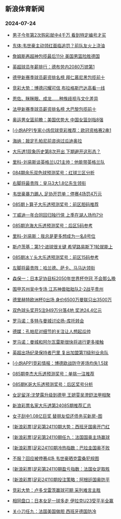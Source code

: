 ## 新浪体育新闻 
### 2024-07-24

+ [男子今年第2次购彩就中4千万 看到特定编号才买](https://sports.sina.com.cn/l/2024-07-23/doc-incfamtm0604832.shtml)

+ [东体:韦世豪主动领红面临追罚？前队友火上浇油](https://sports.sina.com.cn/china/2024-07-23/doc-incfarzc8080768.shtml)

+ [詹姆斯再超神包揽最后11分 美国男篮险胜德国](https://sports.sina.com.cn/basketball/nba/2024-07-23/doc-incfawhy1205967.shtml)

+ [英超球员年薪排行：德布劳内2080万镑第1](https://sports.sina.com.cn/g/2024-07-23/doc-incezuvt0952946.shtml)

+ [德甲新赛季球员薪资排名榜 拜仁慕尼黑包揽前十](https://sports.sina.com.cn/global/france/2024-07-23/doc-incfarzc8083446.shtml)

+ [竞彩大势：博德闪耀可信 布拉格斯巴达高看一线](https://sports.sina.com.cn/l/2024-07-23/doc-incfamti3826943.shtml)

+ [恩佐、眯眯眼、成龙……种族歧视与文化差异](https://sports.sina.com.cn/g/pl/2024-07-23/doc-incfawhy1207521.shtml)

+ [法甲新赛季球员薪资排名榜 大巴黎包揽前十](https://sports.sina.com.cn/global/france/2024-07-23/doc-incfarzc8080057.shtml)

+ [奥运男女篮前瞻：美国优势大 中国女篮剑指8强](https://sports.sina.com.cn/l/2024-07-23/doc-incfcaqw1152493.shtml)

+ [[小炮APP]专家小炜侃球竞彩推荐：欧冠资格赛2串1](https://sports.sina.com.cn/l/2024-07-23/doc-incfcaqx7902330.shtml)

+ [海纳：敲定孔帕尼前咨询过瓜迪奥拉](https://sports.sina.com.cn/g/2024-07-23/doc-incezuvr4178748.shtml)

+ [大乐透1现象历史第8次开出 下期避开这形态？](https://sports.sina.com.cn/l/2024-07-23/doc-incfawif0428862.shtml)

+ [里科-刘易斯谈英格兰U21主帅：他能带英格兰队](https://sports.sina.com.cn/g/2024-07-23/doc-incezuvr4180153.shtml)

+ [084期余乐双色球预测奖号：红球三区分析](https://sports.sina.com.cn/l/2024-07-23/doc-incfarzc8084502.shtml)

+ [右脚将最贵阵：皇马3大1.8亿先生领衔](https://sports.sina.com.cn/g/2024-07-23/doc-incezuvp8505873.shtml)

+ [韦世豪暴力踢人 足协开罚单：停赛4场罚4万元](https://sports.sina.com.cn/china/2024-07-23/doc-incfcaqw1121681.shtml)

+ [085期卜算子大乐透预测奖号：前区胆码推荐](https://sports.sina.com.cn/l/2024-07-23/doc-incfarzc8109848.shtml)

+ [丁威迪一年合同回归独行侠 上季在湖人场均7分](https://sports.sina.com.cn/basketball/nba/2024-07-23/doc-incfchxa8174145.shtml)

+ [085期沧海大乐透预测奖号：后区5码参考](https://sports.sina.com.cn/l/2024-07-23/doc-incfarzf3765236.shtml)

+ [里科-刘易斯：我总是更多想成为一名8号位](https://sports.sina.com.cn/g/2024-07-23/doc-incezuvn1732206.shtml)

+ [斯卢茨基：第1个进球很关键 希望路易斯下1轮就能上](https://sports.sina.com.cn/china/2024-07-23/doc-incfarza1304744.shtml)

+ [085期冰丫头大乐透预测奖号：前区15码参考](https://sports.sina.com.cn/l/2024-07-23/doc-incfarzf3763713.shtml)

+ [左脚将最贵阵：哈兰德、萨卡、马马达领衔](https://sports.sina.com.cn/g/2024-07-23/doc-incezuvp8506051.shtml)

+ [森保一：日本足协目标2050年世界杯夺冠 不会那么晚](https://sports.sina.com.cn/china/2024-07-23/doc-incfcaqz3552889.shtml)

+ [围甲苏州吴中专场 江苏神兽朏胐队2-2战平贵州](https://sports.sina.com.cn/go/2024-07-23/doc-incfchxa8179755.shtml)

+ [德里赫特欧洲杯0出场 身价6500万曼联只出3500万](https://sports.sina.com.cn/g/2024-07-23/doc-incezuvt0951155.shtml)

+ [双色球头奖开5注949万分落4地 奖池24.4亿元](https://sports.sina.com.cn/l/2024-07-23/doc-incfctnr7649043.shtml)

+ [罗马诺：多特与曼城讨论扬-库托转会](https://sports.sina.com.cn/g/2024-07-23/doc-incezuvt0955997.shtml)

+ [德媒：孔帕尼对细节的关注让人想起瓜帅](https://sports.sina.com.cn/g/2024-07-23/doc-incezuvn1730376.shtml)

+ [罗马诺：曼城和阿尔瓦雷斯很快将进行更多接触](https://sports.sina.com.cn/g/2024-07-23/doc-incezuvr4178303.shtml)

+ [英超出场纪录保持者巴里 复出加盟第11级别业余队](https://sports.sina.com.cn/g/2024-07-23/doc-incezuvr4178130.shtml)

+ [[小炮APP]竞彩情报：博德欧战防守差场均失1.5球](https://sports.sina.com.cn/l/2024-07-23/doc-incfarzf3723229.shtml)

+ [085期李杰大乐透预测奖号：单挑一注推荐](https://sports.sina.com.cn/l/2024-07-23/doc-incfarzf3762311.shtml)

+ [085期K哥大乐透预测奖号：后区奖号分析](https://sports.sina.com.cn/l/2024-07-23/doc-incfarzc8108427.shtml)

+ [女足留洋:沈梦露升级到德甲 王妍雯吴澄舒法甲相聚](https://sports.sina.com.cn/china/2024-07-23/doc-incfarzf3765743.shtml)

+ [新浪彩票名家大乐透第24085期推荐汇总](https://sports.sina.com.cn/l/2024-07-23/doc-incfawif0420503.shtml)

+ [女子刮中1.08亿巨奖 替朋友偿还债务买新房-图](https://sports.sina.com.cn/l/2024-07-24/doc-incfeuyc7101273.shtml)

+ [[新浪彩票]足彩第24110期大势：西班牙国奥开门红](https://sports.sina.com.cn/l/2024-07-24/doc-incfeuyc7103482.shtml)

+ [[新浪彩票]足彩第24110期任九：法国国奥主场赢球](https://sports.sina.com.cn/l/2024-07-24/doc-incfeuyc7102841.shtml)

+ [[新浪彩票]足彩24110期冷热指数：巴拉圭国奥不败](https://sports.sina.com.cn/l/2024-07-24/doc-incfeuyc7100611.shtml)

+ [不服？回应被停赛4场 韦世豪晒克雷桑犯规图](https://sports.sina.com.cn/china/2024-07-23/doc-incfchwz0227328.shtml)

+ [[新浪彩票]足彩第24110期盈亏指数：法国女足取胜](https://sports.sina.com.cn/l/2024-07-24/doc-incfeuyf2711845.shtml)

+ [[新浪彩票]足彩24110期投注策略：阿根廷国奥防平](https://sports.sina.com.cn/l/2024-07-24/doc-incfeuyk7433934.shtml)

+ [竞彩大势：卢多戈雷茨赢球可期 采列难言主胜](https://sports.sina.com.cn/l/2024-07-24/doc-incfeuyk7431627.shtml)

+ [相同盘口：日本女足一球多走 伊拉克U23受平半全赢](https://sports.sina.com.cn/l/2024-07-24/doc-incfeuyk7463914.shtml)

+ [关小刀任九：法国美国做胆 西班牙德国防冷](https://sports.sina.com.cn/l/2024-07-24/doc-incffmvy9236076.shtml)

